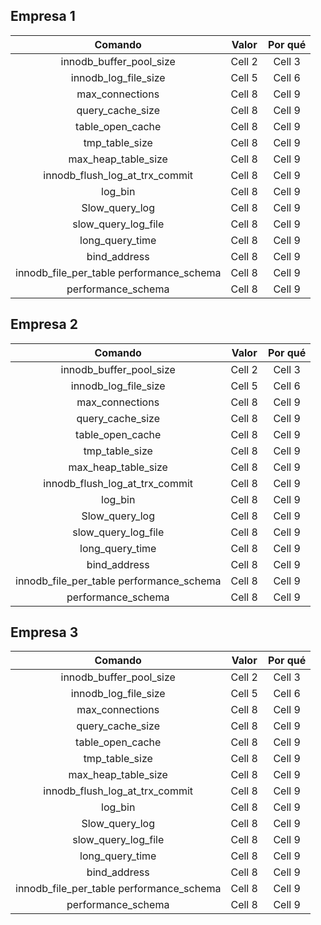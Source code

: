 ## Empresa 1

| Comando | Valor | Por qué |
|:----------:|:----------:|:----------:|
| innodb_buffer_pool_size   | Cell 2   | Cell 3   |
| innodb_log_file_size    | Cell 5   | Cell 6   |
| max_connections   | Cell 8   | Cell 9   |
| query_cache_size  | Cell 8   | Cell 9   |
| table_open_cache  | Cell 8   | Cell 9   |
| tmp_table_size   | Cell 8   | Cell 9   |
| max_heap_table_size   | Cell 8   | Cell 9   |
| innodb_flush_log_at_trx_commit   | Cell 8   | Cell 9   |
| log_bin   | Cell 8   | Cell 9   |
| Slow_query_log   | Cell 8   | Cell 9   |
| slow_query_log_file   | Cell 8   | Cell 9   |
| long_query_time   | Cell 8   | Cell 9   |
| bind_address   | Cell 8   | Cell 9   |
| innodb_file_per_table performance_schema   | Cell 8   | Cell 9   |
| performance_schema   | Cell 8   | Cell 9   |

## Empresa 2

| Comando | Valor | Por qué |
|:----------:|:----------:|:----------:|
| innodb_buffer_pool_size   | Cell 2   | Cell 3   |
| innodb_log_file_size    | Cell 5   | Cell 6   |
| max_connections   | Cell 8   | Cell 9   |
| query_cache_size  | Cell 8   | Cell 9   |
| table_open_cache  | Cell 8   | Cell 9   |
| tmp_table_size   | Cell 8   | Cell 9   |
| max_heap_table_size   | Cell 8   | Cell 9   |
| innodb_flush_log_at_trx_commit   | Cell 8   | Cell 9   |
| log_bin   | Cell 8   | Cell 9   |
| Slow_query_log   | Cell 8   | Cell 9   |
| slow_query_log_file   | Cell 8   | Cell 9   |
| long_query_time   | Cell 8   | Cell 9   |
| bind_address   | Cell 8   | Cell 9   |
| innodb_file_per_table performance_schema   | Cell 8   | Cell 9   |
| performance_schema   | Cell 8   | Cell 9   |

## Empresa 3

| Comando | Valor | Por qué |
|:----------:|:----------:|:----------:|
| innodb_buffer_pool_size   | Cell 2   | Cell 3   |
| innodb_log_file_size    | Cell 5   | Cell 6   |
| max_connections   | Cell 8   | Cell 9   |
| query_cache_size  | Cell 8   | Cell 9   |
| table_open_cache  | Cell 8   | Cell 9   |
| tmp_table_size   | Cell 8   | Cell 9   |
| max_heap_table_size   | Cell 8   | Cell 9   |
| innodb_flush_log_at_trx_commit   | Cell 8   | Cell 9   |
| log_bin   | Cell 8   | Cell 9   |
| Slow_query_log   | Cell 8   | Cell 9   |
| slow_query_log_file   | Cell 8   | Cell 9   |
| long_query_time   | Cell 8   | Cell 9   |
| bind_address   | Cell 8   | Cell 9   |
| innodb_file_per_table performance_schema   | Cell 8   | Cell 9   |
| performance_schema   | Cell 8   | Cell 9   |
